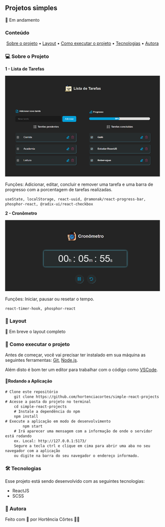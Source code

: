 ## Projetos simples 

🚧 Em andamento

### Conteúdo

<p align="center">  
	<a href="#sobre-projeto">Sobre o projeto</a> •
	<a href="#layout">Layout</a> • 
	<a href="#executar-projeto">Como executar o projeto</a> • 
	<a href="#tecnologias">Tecnologias</a> • 
	<a href="#autora">Autora</a>  
</p>

### 💻 Sobre o Projeto<a id="sobre-projeto"></a>

**1 - Lista de Tarefas** 

![Imagem do projeto](https://github.com/hortenciacortes/simple-react-projects/blob/main/src/assets/project-todo.png?raw=true)

Funções: Adicionar, editar, concluir e remover uma tarefa e uma barra de progresso com a porcentagem de tarefas realizadas.
	
	useState, localStorage, react-uuid, @ramonak/react-progress-bar, phosphor-react, @radix-ui/react-checkbox

**2 - Cronômetro**

![Imagem do projeto](https://github.com/hortenciacortes/simple-react-projects/blob/main/src/assets/project-stopwatch.png?raw=true)

Funções: Iniciar, pausar ou resetar o tempo.
	
	react-timer-hook, phosphor-react

### 🎨  Layout <a id="layout"></a>

🚧 Em breve o layout completo

### 🚀  Como executar o projeto <a id="executar-projeto"></a>

Antes de começar, você vai precisar ter instalado em sua máquina as seguintes ferramentas:  [Git](https://git-scm.com/),  [Node.js](https://nodejs.org/pt-br/).

Além disto é bom ter um editor para trabalhar com o código como [VSCode](https://code.visualstudio.com/).

#### 🎲Rodando a Aplicação

	# Clone este repositório
	    git clone https://github.com/hortenciacortes/simple-react-projects
	# Acesse a pasta do projeto no terminal
	    cd simple-react-projects
    	# Instale a dependência do npm
	    npm install
	# Execute a aplicação em modo de desenvolvimento
    	    npm start
    	# Irá aparecer uma mensagem com a informação de onde o servidor está rodando
	    ex. Local: http://127.0.0.1:5173/
	    Segure a tecla ctrl e clique em cima para abrir uma aba no seu navegador com a aplicação 
	    ou digite na barra do seu navegador o endereço informado.

### 🛠 Tecnologias <a id="tecnologias"></a>

Esse projeto está sendo desenvolvido com as seguintes tecnologias:

- ReactJS
- SCSS

### 👧 Autora <a id="autora"></a>

Feito com 💖 por Hortência Côrtes 👩‍💻
